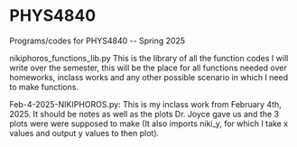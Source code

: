 # PHYS4840
Programs/codes for PHYS4840 -- Spring 2025


nikiphoros_functions_lib.py
  This is the library of all the function codes I will write over the semester, this will be the place for all functions needed over homeworks, inclass works and any other possible scenario in which I need to make functions.


Feb-4-2025-NIKIPHOROS.py:
  This is my inclass work from February 4th, 2025. It should be notes as well as the plots Dr. Joyce gave us and the 3 plots were were supposed to make (It also imports niki_y, for which I take x values and output y values to then plot).
